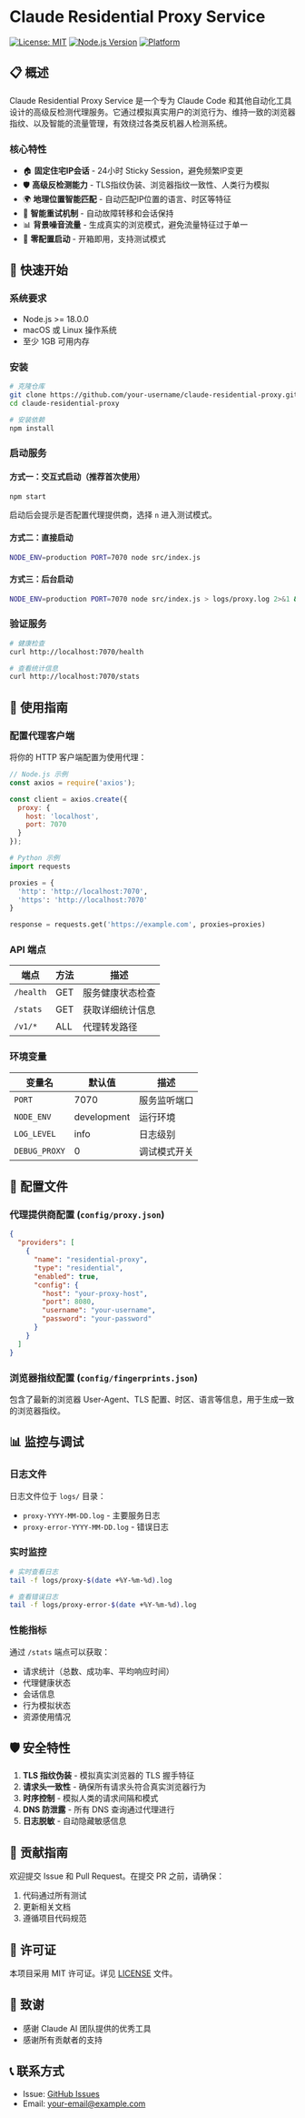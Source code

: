 # Claude Residential Proxy Service

[![License: MIT](https://img.shields.io/badge/License-MIT-yellow.svg)](https://opensource.org/licenses/MIT)
[![Node.js Version](https://img.shields.io/badge/node-%3E%3D18.0.0-brightgreen)](https://nodejs.org)
[![Platform](https://img.shields.io/badge/platform-macOS%20%7C%20Linux-blue)](https://github.com)

## 📋 概述

Claude Residential Proxy Service 是一个专为 Claude Code 和其他自动化工具设计的高级反检测代理服务。它通过模拟真实用户的浏览行为、维持一致的浏览器指纹、以及智能的流量管理，有效绕过各类反机器人检测系统。

### 核心特性

- 🏠 **固定住宅IP会话** - 24小时 Sticky Session，避免频繁IP变更
- 🛡️ **高级反检测能力** - TLS指纹伪装、浏览器指纹一致性、人类行为模拟
- 🌍 **地理位置智能匹配** - 自动匹配IP位置的语言、时区等特征
- 🔄 **智能重试机制** - 自动故障转移和会话保持
- 📊 **背景噪音流量** - 生成真实的浏览模式，避免流量特征过于单一
- 🚀 **零配置启动** - 开箱即用，支持测试模式

## 🚀 快速开始

### 系统要求

- Node.js >= 18.0.0
- macOS 或 Linux 操作系统
- 至少 1GB 可用内存

### 安装

```bash
# 克隆仓库
git clone https://github.com/your-username/claude-residential-proxy.git
cd claude-residential-proxy

# 安装依赖
npm install
```

### 启动服务

#### 方式一：交互式启动（推荐首次使用）

```bash
npm start
```

启动后会提示是否配置代理提供商，选择 `n` 进入测试模式。

#### 方式二：直接启动

```bash
NODE_ENV=production PORT=7070 node src/index.js
```

#### 方式三：后台启动

```bash
NODE_ENV=production PORT=7070 node src/index.js > logs/proxy.log 2>&1 &
```

### 验证服务

```bash
# 健康检查
curl http://localhost:7070/health

# 查看统计信息
curl http://localhost:7070/stats
```

## 📖 使用指南

### 配置代理客户端

将你的 HTTP 客户端配置为使用代理：

```javascript
// Node.js 示例
const axios = require('axios');

const client = axios.create({
  proxy: {
    host: 'localhost',
    port: 7070
  }
});
```

```python
# Python 示例
import requests

proxies = {
  'http': 'http://localhost:7070',
  'https': 'http://localhost:7070'
}

response = requests.get('https://example.com', proxies=proxies)
```

### API 端点

| 端点 | 方法 | 描述 |
|------|------|------|
| `/health` | GET | 服务健康状态检查 |
| `/stats` | GET | 获取详细统计信息 |
| `/v1/*` | ALL | 代理转发路径 |

### 环境变量

| 变量名 | 默认值 | 描述 |
|--------|--------|------|
| `PORT` | 7070 | 服务监听端口 |
| `NODE_ENV` | development | 运行环境 |
| `LOG_LEVEL` | info | 日志级别 |
| `DEBUG_PROXY` | 0 | 调试模式开关 |

## 🔧 配置文件

### 代理提供商配置 (`config/proxy.json`)

```json
{
  "providers": [
    {
      "name": "residential-proxy",
      "type": "residential",
      "enabled": true,
      "config": {
        "host": "your-proxy-host",
        "port": 8080,
        "username": "your-username",
        "password": "your-password"
      }
    }
  ]
}
```

### 浏览器指纹配置 (`config/fingerprints.json`)

包含了最新的浏览器 User-Agent、TLS 配置、时区、语言等信息，用于生成一致的浏览器指纹。

## 📊 监控与调试

### 日志文件

日志文件位于 `logs/` 目录：

- `proxy-YYYY-MM-DD.log` - 主要服务日志
- `proxy-error-YYYY-MM-DD.log` - 错误日志

### 实时监控

```bash
# 实时查看日志
tail -f logs/proxy-$(date +%Y-%m-%d).log

# 查看错误日志
tail -f logs/proxy-error-$(date +%Y-%m-%d).log
```

### 性能指标

通过 `/stats` 端点可以获取：

- 请求统计（总数、成功率、平均响应时间）
- 代理健康状态
- 会话信息
- 行为模拟状态
- 资源使用情况

## 🛡️ 安全特性

1. **TLS 指纹伪装** - 模拟真实浏览器的 TLS 握手特征
2. **请求头一致性** - 确保所有请求头符合真实浏览器行为
3. **时序控制** - 模拟人类的请求间隔和模式
4. **DNS 防泄露** - 所有 DNS 查询通过代理进行
5. **日志脱敏** - 自动隐藏敏感信息

## 🤝 贡献指南

欢迎提交 Issue 和 Pull Request。在提交 PR 之前，请确保：

1. 代码通过所有测试
2. 更新相关文档
3. 遵循项目代码规范

## 📄 许可证

本项目采用 MIT 许可证。详见 [LICENSE](../LICENSE) 文件。

## 🙏 致谢

- 感谢 Claude AI 团队提供的优秀工具
- 感谢所有贡献者的支持

## 📞 联系方式

- Issue: [GitHub Issues](https://github.com/your-username/claude-residential-proxy/issues)
- Email: your-email@example.com